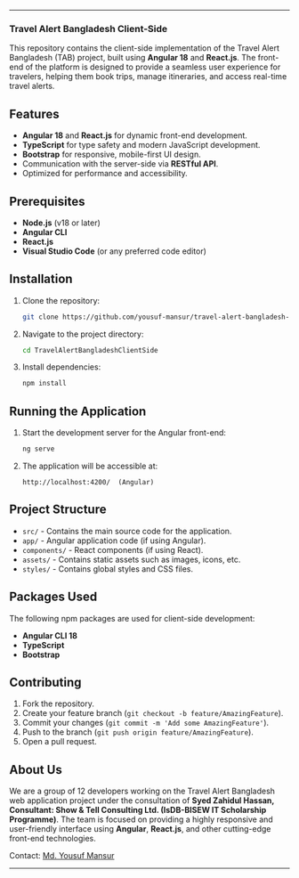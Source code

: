 
---

### Travel Alert Bangladesh **Client-Side**

This repository contains the client-side implementation of the Travel Alert Bangladesh (TAB) project, built using **Angular 18** and **React.js**. The front-end of the platform is designed to provide a seamless user experience for travelers, helping them book trips, manage itineraries, and access real-time travel alerts.

## Features

- **Angular 18** and **React.js** for dynamic front-end development.
- **TypeScript** for type safety and modern JavaScript development.
- **Bootstrap** for responsive, mobile-first UI design.
- Communication with the server-side via **RESTful API**.
- Optimized for performance and accessibility.

## Prerequisites

- **Node.js** (v18 or later)
- **Angular CLI**
- **React.js**
- **Visual Studio Code** (or any preferred code editor)

## Installation

1. Clone the repository:

   ```bash
   git clone https://github.com/yousuf-mansur/travel-alert-bangladesh-client-side.git
   ```

2. Navigate to the project directory:

   ```bash
   cd TravelAlertBangladeshClientSide
   ```

3. Install dependencies:

   ```bash
   npm install
   ```

## Running the Application

1. Start the development server for the Angular front-end:

   ```bash
   ng serve
   ```


2. The application will be accessible at:

   ```url
   http://localhost:4200/  (Angular)
   ```

## Project Structure

- `src/` - Contains the main source code for the application.
- `app/` - Angular application code (if using Angular).
- `components/` - React components (if using React).
- `assets/` - Contains static assets such as images, icons, etc.
- `styles/` - Contains global styles and CSS files.

## Packages Used

The following npm packages are used for client-side development:

- **Angular CLI 18**
- **TypeScript**
- **Bootstrap**


## Contributing

1. Fork the repository.
2. Create your feature branch (`git checkout -b feature/AmazingFeature`).
3. Commit your changes (`git commit -m 'Add some AmazingFeature'`).
4. Push to the branch (`git push origin feature/AmazingFeature`).
5. Open a pull request.

## About Us

We are a group of 12 developers working on the Travel Alert Bangladesh web application project under the consultation of **Syed Zahidul Hassan, Consultant: Show & Tell Consulting Ltd.
(IsDB-BISEW IT Scholarship Programme)**. The team is focused on providing a highly responsive and user-friendly interface using **Angular**, **React.js**, and other cutting-edge front-end technologies.

Contact: [Md. Yousuf Mansur](mailto:mansurmdyousuf@gmail.com)

---


